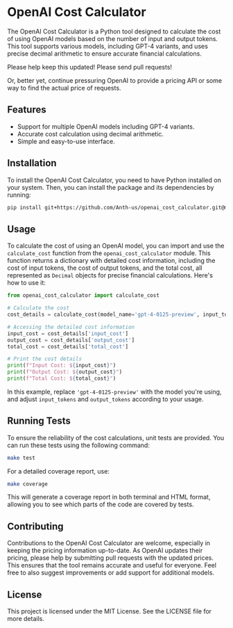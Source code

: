 # OpenAI Cost Calculator

The OpenAI Cost Calculator is a Python tool designed to calculate the cost of using OpenAI models based on the number of input and output tokens. This tool supports various models, including GPT-4 variants, and uses precise decimal arithmetic to ensure accurate financial calculations.

Please help keep this updated!  Please send pull requests!

Or, better yet, continue pressuring OpenAI to provide a pricing API or some way to find the actual price of requests.

## Features

- Support for multiple OpenAI models including GPT-4 variants.
- Accurate cost calculation using decimal arithmetic.
- Simple and easy-to-use interface.

## Installation

To install the OpenAI Cost Calculator, you need to have Python installed on your system. Then, you can install the package and its dependencies by running:

```bash
pip install git+https://github.com/Anth-us/openai_cost_calculator.git@main
```

## Usage

To calculate the cost of using an OpenAI model, you can import and use the `calculate_cost` function from the `openai_cost_calculator` module. This function returns a dictionary with detailed cost information, including the cost of input tokens, the cost of output tokens, and the total cost, all represented as `Decimal` objects for precise financial calculations. Here's how to use it:


```python
from openai_cost_calculator import calculate_cost

# Calculate the cost
cost_details = calculate_cost(model_name='gpt-4-0125-preview', input_tokens=1000, output_tokens=500)

# Accessing the detailed cost information
input_cost = cost_details['input_cost']
output_cost = cost_details['output_cost']
total_cost = cost_details['total_cost']

# Print the cost details
print(f"Input Cost: ${input_cost}")
print(f"Output Cost: ${output_cost}")
print(f"Total Cost: ${total_cost}")
```


In this example, replace `'gpt-4-0125-preview'` with the model you're using, and adjust `input_tokens` and `output_tokens` according to your usage.

## Running Tests

To ensure the reliability of the cost calculations, unit tests are provided. You can run these tests using the following command:

```bash
make test
```

For a detailed coverage report, use:

```bash
make coverage
```

This will generate a coverage report in both terminal and HTML format, allowing you to see which parts of the code are covered by tests.

## Contributing

Contributions to the OpenAI Cost Calculator are welcome, especially in keeping the pricing information up-to-date. As OpenAI updates their pricing, please help by submitting pull requests with the updated prices. This ensures that the tool remains accurate and useful for everyone. Feel free to also suggest improvements or add support for additional models.

## License

This project is licensed under the MIT License. See the LICENSE file for more details.